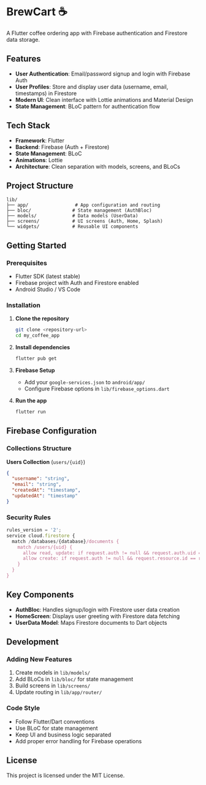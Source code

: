 # BrewCart ☕

A Flutter coffee ordering app with Firebase authentication and Firestore data storage.

## Features

- **User Authentication**: Email/password signup and login with Firebase Auth
- **User Profiles**: Store and display user data (username, email, timestamps) in Firestore
- **Modern UI**: Clean interface with Lottie animations and Material Design
- **State Management**: BLoC pattern for authentication flow

## Tech Stack

- **Framework**: Flutter
- **Backend**: Firebase (Auth + Firestore)
- **State Management**: BLoC
- **Animations**: Lottie
- **Architecture**: Clean separation with models, screens, and BLoCs

## Project Structure

```
lib/
├── app/                 # App configuration and routing
├── bloc/               # State management (AuthBloc)
├── models/             # Data models (UserData)
├── screens/            # UI screens (Auth, Home, Splash)
└── widgets/            # Reusable UI components
```

## Getting Started

### Prerequisites

- Flutter SDK (latest stable)
- Firebase project with Auth and Firestore enabled
- Android Studio / VS Code

### Installation

1. **Clone the repository**

   ```bash
   git clone <repository-url>
   cd my_coffee_app
   ```

2. **Install dependencies**

   ```bash
   flutter pub get
   ```

3. **Firebase Setup**

   - Add your `google-services.json` to `android/app/`
   - Configure Firebase options in `lib/firebase_options.dart`

4. **Run the app**
   ```bash
   flutter run
   ```

## Firebase Configuration

### Collections Structure

**Users Collection** (`users/{uid}`)

```json
{
  "username": "string",
  "email": "string",
  "createdAt": "timestamp",
  "updatedAt": "timestamp"
}
```

### Security Rules

```javascript
rules_version = '2';
service cloud.firestore {
  match /databases/{database}/documents {
    match /users/{uid} {
      allow read, update: if request.auth != null && request.auth.uid == uid;
      allow create: if request.auth != null && request.resource.id == request.auth.uid;
    }
  }
}
```

## Key Components

- **AuthBloc**: Handles signup/login with Firestore user data creation
- **HomeScreen**: Displays user greeting with Firestore data fetching
- **UserData Model**: Maps Firestore documents to Dart objects

## Development

### Adding New Features

1. Create models in `lib/models/`
2. Add BLoCs in `lib/bloc/` for state management
3. Build screens in `lib/screens/`
4. Update routing in `lib/app/router/`

### Code Style

- Follow Flutter/Dart conventions
- Use BLoC for state management
- Keep UI and business logic separated
- Add proper error handling for Firebase operations

## License

This project is licensed under the MIT License.
